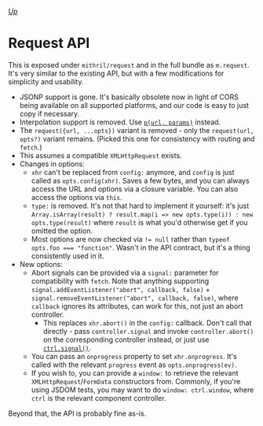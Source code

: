 [*Up*](README.md)

# Request API

This is exposed under `mithril/request` and in the full bundle as `m.request`. It's very similar to the existing API, but with a few modifications for simplicity and usability.

- JSONP support is gone. It's basically obsolete now in light of CORS being available on all supported platforms, and our code is easy to just copy if necessary.
- Interpolation support is removed. Use [`p(url, params)`](path.md) instead.
- The `request({url, ...opts})` variant is removed - only the `request(url, opts?)` variant remains. (Picked this one for consistency with routing and `fetch`.)
- This assumes a compatible `XMLHttpRequest` exists.
- Changes in options:
    - `xhr` can't be replaced from `config:` anymore, and `config` is just called as `opts.config(xhr)`. Saves a few bytes, and you can always access the URL and options via a closure variable. You can also access the options via `this`.
    - `type:` is removed. It's not that hard to implement it yourself: it's just `Array.isArray(result) ? result.map(i => new opts.type(i)) : new opts.type(result)` where `result` is what you'd otherwise get if you omitted the option.
    - Most options are now checked via `!= null` rather than `typeof opts.foo === "function"`. Wasn't in the API contract, but it's a thing consistently used in it.
- New options:
    - Abort signals can be provided via a `signal:` parameter for compatibility with `fetch`. Note that anything supporting `signal.addEventListener("abort", callback, false)` + `signal.removeEventListener("abort", callback, false)`, where `callback` ignores its attributes, can work for this, not just an abort controller.
        - This replaces `xhr.abort()` in the `config:` callback. Don't call that directly - pass `controller.signal` and invoke `controller.abort()` on the corresponding controller instead, or just use [`ctrl.signal()`](../new/components.md#component-controller).
    - You can pass an `onprogress` property to set `xhr.onprogress`. It's called with the relevant `progress` event as `opts.onprogress(ev)`.
    - If you wish to, you can provide a `window:` to retrieve the relevant `XMLHttpRequest`/`FormData` constructors from. Commonly, if you're using JSDOM tests, you may want to do `window: ctrl.window`, where `ctrl` is the relevant component controller.

Beyond that, the API is probably fine as-is.
